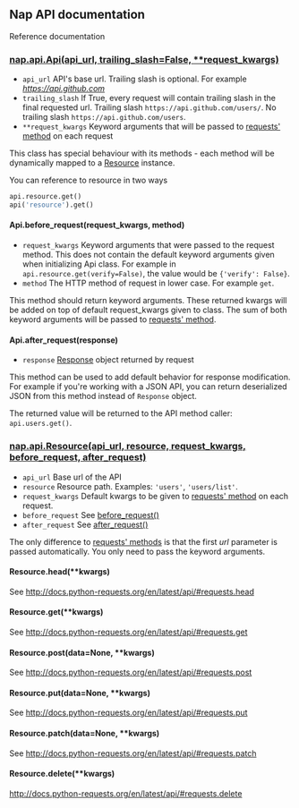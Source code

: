 ## Nap API documentation

Reference documentation

### [nap.api.Api(api_url, trailing_slash=False, \*\*request_kwargs)](nap/api.py)

* `api_url` API's base url. Trailing slash is optional. For example *https://api.github.com*
* `trailing_slash` If True, every request will contain trailing slash in the final requested url.
    Trailing slash `https://api.github.com/users/`. No trailing slash `https://api.github.com/users`.
* `**request_kwargs` Keyword arguments that will be passed to [requests' method](http://docs.python-requests.org/en/latest/api/#requests.head) on each request

This class has special behaviour with its methods - each method will be dynamically mapped to a [Resource](#napapiresourceapi_url-resource-request_kwargs-before_request-after_request) instance.

You can reference to resource in two ways

```python
api.resource.get()
api('resource').get()
```

#### Api.before_request(request_kwargs, method)

* `request_kwargs` Keyword arguments that were passed to the request method. This does not contain the default keyword arguments given when initializing Api class. For example in `api.resource.get(verify=False)`, the value would be `{'verify': False}`.
* `method` The HTTP method of request in lower case. For example `get`.

This method should return keyword arguments. These returned kwargs will be added on top of default request_kwargs given to class. The sum of both keyword arguments will be passed to [requests' method](http://docs.python-requests.org/en/latest/api/#requests.head).

#### Api.after_request(response)

* `response` [Response](http://docs.python-requests.org/en/latest/api/#requests.Response) object returned by request

This method can be used to add default behavior for response modification. For example if you're working with a JSON API, you can return deserialized JSON from this method instead of `Response` object.

The returned value will be returned to the API method caller: `api.users.get()`.

### [nap.api.Resource(api_url, resource, request_kwargs, before_request, after_request)](nap/api.py#L69)

* `api_url` Base url of the API
* `resource` Resource path. Examples: `'users'`, `'users/list'`.
* `request_kwargs` Default kwargs to be given to [requests' method](http://docs.python-requests.org/en/latest/api/#requests.head) on each request.
* `before_request` See [before_request()](#apibefore_requestrequest_kwargs-method)
* `after_request` See [after_request()](#apiafter_requestresponse)

The only difference to [requests' methods](http://docs.python-requests.org/en/latest/api/#requests.head) is that the first *url* parameter is passed automatically. You only need to pass the keyword arguments.

#### Resource.head(**kwargs)

See http://docs.python-requests.org/en/latest/api/#requests.head

#### Resource.get(**kwargs)

See http://docs.python-requests.org/en/latest/api/#requests.get

#### Resource.post(data=None, **kwargs)

See http://docs.python-requests.org/en/latest/api/#requests.post

#### Resource.put(data=None, **kwargs)

See http://docs.python-requests.org/en/latest/api/#requests.put

#### Resource.patch(data=None, **kwargs)

See http://docs.python-requests.org/en/latest/api/#requests.patch

#### Resource.delete(**kwargs)

http://docs.python-requests.org/en/latest/api/#requests.delete

